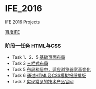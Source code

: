 # IFE_2016
IFE 2016 Projects

[百度IFE](http://ife.baidu.com/task/all)

### 阶段一任务 HTML与CSS
* Task 1、2、5 [基础页面布局](#)
* Task 3 [三栏式布局](#)
* Task 5 [布局和居中，适应浏览器宽高变化](#) 
* Task 6 [通过HTML及CSS模拟报纸排版](#)
* Task 7 [实现常见的技术产品官网](#)